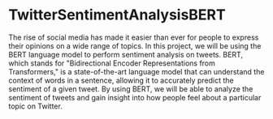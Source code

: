 # TwitterSentimentAnalysisBERT
The rise of social media has made it easier than ever for people to express their opinions on a wide range of topics. In this project, we will be using the BERT language model to perform sentiment analysis on tweets. BERT, which stands for "Bidirectional Encoder Representations from Transformers," is a state-of-the-art language model that can understand the context of words in a sentence, allowing it to accurately predict the sentiment of a given tweet. By using BERT, we will be able to analyze the sentiment of tweets and gain insight into how people feel about a particular topic on Twitter.
